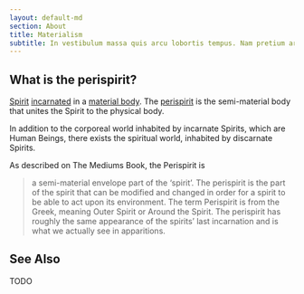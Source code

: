 ```yaml
---
layout: default-md
section: About
title: Materialism
subtitle: In vestibulum massa quis arcu lobortis tempus. Nam pretium arcu in odio vulputate luctus.
---
```


## What is the perispirit?
[Spirit](/about/spirits) [incarnated](/about/incarnation) in a [material body](/about/physical-body). The [perispirit](/about/perispirit) is the semi-material body that unites the Spirit to the physical body.

In addition to the corporeal world inhabited by incarnate Spirits, which are Human Beings, there exists the spiritual world, inhabited by discarnate Spirits.

As described on The Mediums Book, the Perispirit is

> a semi-material envelope part of the ‘spirit’. The perispirit is the part of the spirit that can be modified and changed in order for a spirit to be able to act upon its environment. The term Perispirit is from the Greek, meaning Outer Spirit or Around the Spirit. The perispirit has roughly the same appearance of the spirits’ last incarnation and is what we actually see in apparitions. 

## See Also

TODO